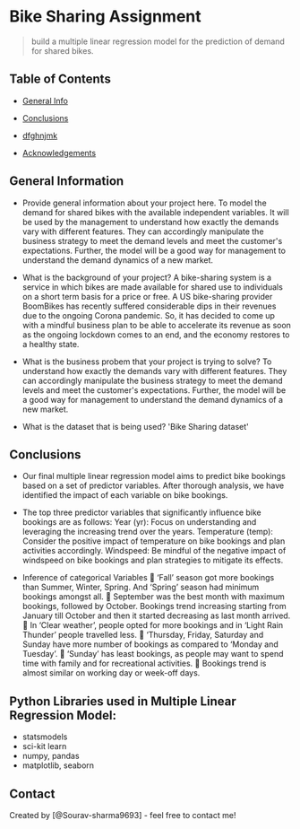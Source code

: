 # Bike Sharing Assignment
> build a multiple linear regression model for the prediction of demand for shared bikes.

## Table of Contents
* [General Info](#general-information)
* [Conclusions](#conclusions)
* [dfghnjmk](#acknowledgements)

* [Acknowledgements](#acknowledgements)


## General Information
- Provide general information about your project here.
  To model the demand for shared bikes with the available independent variables. It will be used by the management to understand how exactly the demands vary with different features. They can accordingly 
  manipulate the business strategy to meet the demand levels and meet the customer's expectations. Further, the model will be a good way for management to understand the demand dynamics of a new market. 
  
- What is the background of your project?
  A bike-sharing system is a service in which bikes are made available for shared use to individuals on a short term basis for a price or free.
  A US bike-sharing provider BoomBikes has recently suffered considerable dips in their revenues due to the ongoing Corona pandemic. So, it has decided to come up with a mindful business plan to be able to 
  accelerate its revenue as soon as the ongoing lockdown comes to an end, and the economy restores to a healthy state. 

- What is the business probem that your project is trying to solve?
  To understand how exactly the demands vary with different features. They can accordingly manipulate the business strategy to meet the demand levels and meet the customer's expectations. Further, the model will 
  be a good way for management to understand the demand dynamics of a new market. 


- What is the dataset that is being used?
  'Bike Sharing dataset'

  
## Conclusions
- Our final multiple linear regression model aims to predict bike bookings based on a set of predictor variables. After thorough analysis, we have identified the impact of each variable on bike bookings.
- The top three predictor variables that significantly influence bike bookings are as follows:
  Year (yr): Focus on understanding and leveraging the increasing trend over the years.
  Temperature (temp): Consider the positive impact of temperature on bike bookings and plan activities accordingly.
  Windspeed: Be mindful of the negative impact of windspeed on bike bookings and plan strategies to mitigate its effects.

- Inference of categorical Variables
	‘Fall’ season got more bookings than Summer, Winter, Spring. And ‘Spring’ season had minimum bookings amongst all.
	September was the best month with maximum bookings, followed by October. Bookings trend increasing starting from January till October and then it started decreasing as last month arrived.
	In ‘Clear weather’, people opted for more bookings and in ‘Light Rain Thunder’ people travelled less.
	‘Thursday, Friday, Saturday and Sunday have more number of bookings as compared to ‘Monday and Tuesday’.
	‘Sunday’ has least bookings, as people may want to spend time with family and for recreational activities.
	Bookings trend is almost similar on working day or week-off days.


## Python Libraries used in Multiple Linear Regression Model:
- statsmodels
- sci-kit learn
- numpy, pandas
- matplotlib, seaborn


<!-- As the libraries versions keep on changing, it is recommended to mention the version of library used in this project -->


## Contact
Created by [@Sourav-sharma9693] - feel free to contact me!


<!-- Optional -->
<!-- ## License -->
<!-- This project is open source and available under the [... License](). -->

<!-- You don't have to include all sections - just the one's relevant to your project -->
